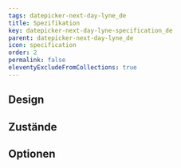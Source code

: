 ```yaml
---
tags: datepicker-next-day-lyne_de
title: Spezifikation
key: datepicker-next-day-lyne-specification_de
parent: datepicker-next-day-lyne_de
icon: specification
order: 2
permalink: false
eleventyExcludeFromCollections: true
---
```


## Design 

## Zustände

## Optionen


